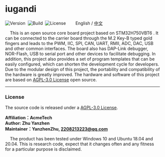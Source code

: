# iugandi

![Version](https://img.shields.io/badge/Version-1.0.1-brightgreen.svg)&nbsp;&nbsp;![Build](https://img.shields.io/badge/Build-Passed-success.svg)&nbsp;&nbsp;![License](https://img.shields.io/badge/License-AGPL-blue.svg)&nbsp;&nbsp;&nbsp;&nbsp;&nbsp;&nbsp;&nbsp;&nbsp;English / [中文](https://github.com/ZhuYanzhen1/iugandi/blob/master/README_CN.md)

&nbsp;&nbsp;&nbsp;&nbsp;This is an open source core board project based on STM32H750VBT6 . It can be connected to the carrier board through the M.2 Key-B typed gold fingers and leads to the PWM, IIC, SPI, CAN, UART, RMII, ADC, DAC, USB and other common interfaces. The board also has DAP-Link debugger, NOR-Flash, USB to serial port and other devices to facilitate debugging. In addition, this project also provides a set of program templates that can be easily configured, which can shorten the development cycle for developers. Due to the modular design of this project, the portability and compatibility of the hardware is greatly improved. The hardware and software of this project are based on [AGPL-3.0 License](https://github.com/ZhuYanzhen1/iugandi/blob/master/LICENSE) open source.

***

### License

The source code is released under a [AGPL-3.0 License](https://github.com/ZhuYanzhen1/iugandi/blob/master/LICENSE).

**Affiliation：AcmeTech<br>
Author: Zhu Yanzhen<br>
Maintainer：YanzhenZhu, 2208213223@qq.com**

&nbsp;&nbsp;&nbsp;&nbsp;The product has been tested under Windows 10 and Ubuntu 18.04 and 20.04. This is research code, expect that it changes often and any fitness for a particular purpose is disclaimed.